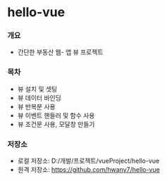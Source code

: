 # hello-vue

### 개요
* 간단한 부동산 웹- 앱 뷰 프로젝트

### 목차
* 뷰 설치 및 셋팅
* 뷰 데이터 바인딩
* 뷰 반복분 사용
* 뷰 이벤트 핸들러 및 함수 사용
* 뷰 조건문 사용, 모달창 만들기

### 저장소
* 로컬 저장소: D:/개발/프로젝트/vueProject/hello-vue
* 원격 저장소: https://github.com/hwany7/hello-vue

